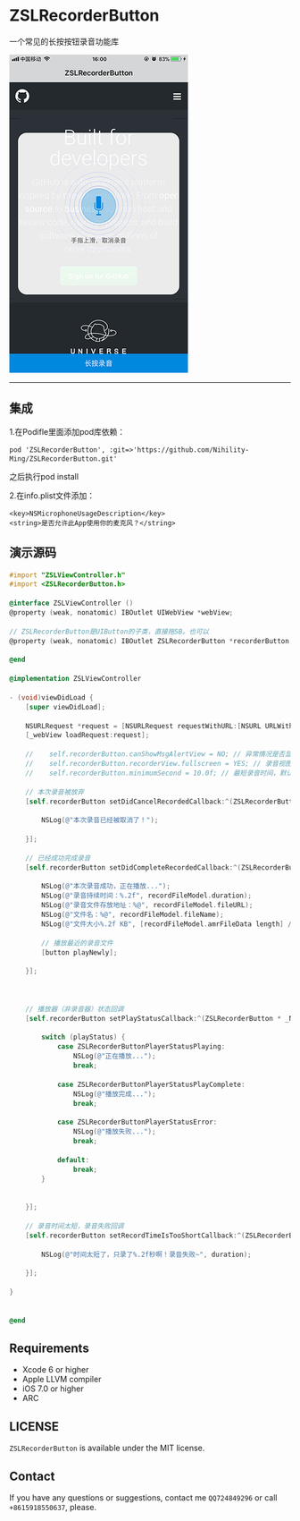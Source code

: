 # ZSLRecorderButton
一个常见的长按按钮录音功能库

![ZSLRecorderButton](s/IMG_2007.PNG)

---

## 集成

1.在Podifle里面添加pod库依赖：
```
pod 'ZSLRecorderButton', :git=>'https://github.com/Nihility-Ming/ZSLRecorderButton.git'
```

之后执行pod install

2.在info.plist文件添加：  
```
<key>NSMicrophoneUsageDescription</key>
<string>是否允许此App使用你的麦克风？</string>
```

## 演示源码
```Objective-C
#import "ZSLViewController.h"
#import <ZSLRecorderButton.h>

@interface ZSLViewController ()
@property (weak, nonatomic) IBOutlet UIWebView *webView;

// ZSLRecorderButton是UIButton的子类，直接拖SB。也可以
@property (weak, nonatomic) IBOutlet ZSLRecorderButton *recorderButton;

@end

@implementation ZSLViewController

- (void)viewDidLoad {
    [super viewDidLoad];
    
    NSURLRequest *request = [NSURLRequest requestWithURL:[NSURL URLWithString:@"https://www.github.com/"]];
    [_webView loadRequest:request];
    
    //    self.recorderButton.canShowMsgAlertView = NO; // 异常情况是否显示提示框（UIAlertView），默认是YES
    //    self.recorderButton.recorderView.fullscreen = YES; // 录音视图是否全屏，默认是NO
    //    self.recorderButton.minimumSecond = 10.0f; // 最短录音时间，默认2.0秒
    
    // 本次录音被放弃
    [self.recorderButton setDidCancelRecordedCallback:^(ZSLRecorderButton * _Nonnull button) {
        
        NSLog(@"本次录音已经被取消了！");
        
    }];
    
    // 已经成功完成录音
    [self.recorderButton setDidCompleteRecordedCallback:^(ZSLRecorderButton * _Nonnull button, ZSLRecordFileModel * _Nonnull recordFileModel){
        
        NSLog(@"本次录音成功，正在播放...");
        NSLog(@"录音持续时间：%.2f", recordFileModel.duration);
        NSLog(@"录音文件存放地址：%@", recordFileModel.fileURL);
        NSLog(@"文件名：%@", recordFileModel.fileName);
        NSLog(@"文件大小%.2f KB", [recordFileModel.amrFileData length] / 1024.0f);
        
        // 播放最近的录音文件
        [button playNewly];
        
    }];
    
    
    
    // 播放器（非录音器）状态回调
    [self.recorderButton setPlayStatusCallback:^(ZSLRecorderButton * _Nonnull button, ZSLRecorderButtonPlayerStatus playStatus, NSData * _Nonnull playData) {
        
        switch (playStatus) {
            case ZSLRecorderButtonPlayerStatusPlaying:
                NSLog(@"正在播放...");
                break;
                
            case ZSLRecorderButtonPlayerStatusPlayComplete:
                NSLog(@"播放完成...");
                break;
                
            case ZSLRecorderButtonPlayerStatusError:
                NSLog(@"播放失败...");
                break;
                
            default:
                break;
        }
        
        
    }];
    
    // 录音时间太短，录音失败回调
    [self.recorderButton setRecordTimeIsTooShortCallback:^(ZSLRecorderButton * _Nonnull button, NSTimeInterval duration) {
        
        NSLog(@"时间太短了，只录了%.2f秒啊！录音失败~", duration);
        
    }];
    
}


@end
```

## Requirements

* Xcode 6 or higher
* Apple LLVM compiler
* iOS 7.0 or higher
* ARC

## LICENSE

`ZSLRecorderButton` is available under the MIT license.

## Contact

If you have any questions or suggestions, contact me `QQ724849296` or call `+8615918550637`, please.

